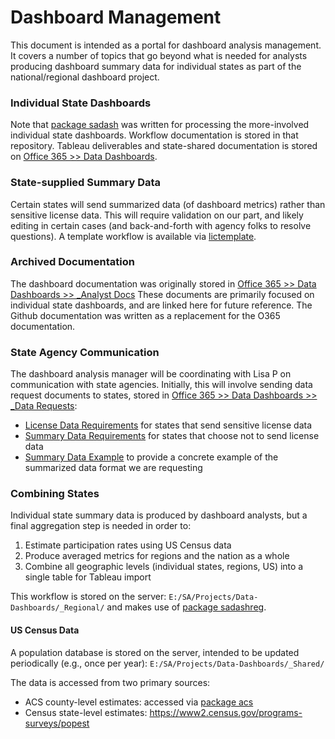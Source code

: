 
# Dashboard Management

This document is intended as a portal for dashboard analysis management. It covers a number of topics that go beyond what is needed for analysts producing dashboard summary data for individual states as part of the national/regional dashboard project.

### Individual State Dashboards

Note that [package sadash](https://github.com/southwick-associates/sadash) was written for processing the more-involved individual state dashboards. Workflow documentation is stored in that repository. Tableau deliverables and state-shared documentation is stored on [Office 365 >> Data Dashboards](https://southwickassociatesinc.sharepoint.com/sites/datadashboards/Shared%20Documents/Forms/AllItems.aspx).

### State-supplied Summary Data

Certain states will send summarized data (of dashboard metrics) rather than sensitive license data. This will require validation on our part, and likely editing in certain cases (and back-and-forth with agency folks to resolve questions). A template workflow is available via [lictemplate](https://github.com/southwick-associates/lictemplate).

### Archived Documentation

The dashboard documentation was originally stored in [Office 365 >> Data Dashboards >> _Analyst Docs](https://southwickassociatesinc.sharepoint.com/:f:/s/datadashboards/EqI3PX-tnbtBreBfPa-87-UBwcYlg5k34CKuHMcY5dj9nw?e=uOBtDI) These documents are primarily focused on individual state dashboards, and are linked here for future reference. The Github documentation was written as a replacement for the O365 documentation.

### State Agency Communication

The dashboard analysis manager will be coordinating with Lisa P on communication with state agencies. Initially, this will involve sending data request documents to states, stored in [Office 365 >> Data Dashboards >> _Data Requests](https://southwickassociatesinc.sharepoint.com/:f:/s/datadashboards/EqfCkmTfLxhEjcuF3sJUexgBmSEH0bEdMYhRcWfNM4s7jA?e=PRth6I):

- [License Data Requirements](https://southwickassociatesinc.sharepoint.com/:w:/s/datadashboards/EdpmT1PXnYhHiAUBAnLj-GQByZhMxXTYRBShHmHZumiJ-Q?e=zkXRmg) for states that send sensitive license data
- [Summary Data Requirements](https://southwickassociatesinc.sharepoint.com/:w:/s/datadashboards/Ef05MOWznuRLtc0lkfNbTYwBQhykyrZLW7RheM7ZoksSPQ?e=aUyuzn) for states that choose not to send license data
- [Summary Data Example](https://southwickassociatesinc.sharepoint.com/:x:/s/datadashboards/EY1-RDDhCtVLuLDnapCVIrIBMFAzC-beAuiVuZlFiND0fw?e=Iha6au) to provide a concrete example of the summarized data format we are requesting

### Combining States

Individual state summary data is produced by dashboard analysts, but a final aggregation step is needed in order to:

1. Estimate participation rates using US Census data
2. Produce averaged metrics for regions and the nation as a whole
3. Combine all geographic levels (individual states, regions, US) into a single table for Tableau import

This workflow is stored on the server: `E:/SA/Projects/Data-Dashboards/_Regional/` and makes use of [package sadashreg](https://github.com/southwick-associates/sadashreg).

#### US Census Data

A population database is stored on the server, intended to be updated periodically (e.g., once per year): `E:/SA/Projects/Data-Dashboards/_Shared/`

The data is accessed from two primary sources:

- ACS county-level estimates: accessed via [package acs](https://cran.r-project.org/web/packages/acs/index.html)
- Census state-level estimates: https://www2.census.gov/programs-surveys/popest
